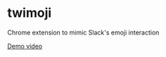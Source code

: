 # twimoji
Chrome extension to mimic Slack's emoji interaction

[Demo video](https://www.loom.com/share/fa9de62a970a4f47be059c110cdb2103)

